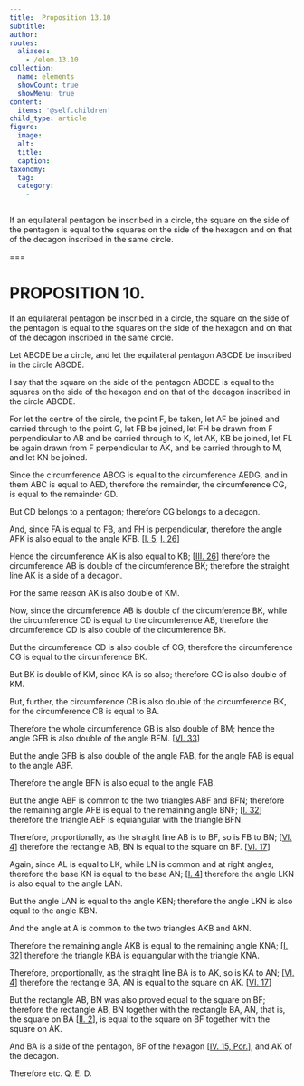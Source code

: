 ```yaml
---
title:  Proposition 13.10
subtitle: 
author:
routes:
  aliases:
    - /elem.13.10
collection:
  name: elements
  showCount: true
  showMenu: true
content:
  items: '@self.children'
child_type: article
figure:
  image:
  alt:
  title:
  caption:
taxonomy:
  tag:
  category:
    - 
---
```


<p><hi rend="ital">If an equilateral pentagon be inscribed in a circle</hi>, <hi rend="ital">the square on the side of the pentagon is equal to the squares on the side of the hexagon and on that of the decagon inscribed in the same circle.</hi>
      </p>

===

<h1>PROPOSITION 10.</h1>
<p><span class="ital">If an equilateral pentagon be inscribed in a circle</span>, <span class="ital">the square on the side of the pentagon is equal to the squares on the side of the hexagon and on that of the decagon inscribed in the same circle.</span>
      </p>

<p>Let <span class="ital">ABCDE</span> be a circle, and let the equilateral pentagon <span class="ital">ABCDE</span> be inscribed in the circle <span class="ital">ABCDE</span>. </p>

<p>I say that the square on the side of the pentagon <span class="ital">ABCDE</span> is equal to the squares on the side of the hexagon and on that of the decagon inscribed in the circle <span class="ital">ABCDE</span>. </p>

<p>For let the centre of the circle, the point <span class="ital">F</span>, be taken, let <span class="ital">AF</span> be joined and carried through to the point <span class="ital">G</span>, let <span class="ital">FB</span> be joined, let <span class="ital">FH</span> be drawn from <span class="ital">F</span> perpendicular to <span class="ital">AB</span> and be carried through to <span class="ital">K</span>, <pb n="458"/>let <span class="ital">AK</span>, <span class="ital">KB</span> be joined, let <span class="ital">FL</span> be again drawn from <span class="ital">F</span> perpendicular to <span class="ital">AK</span>, and be carried through to <span class="ital">M</span>, and let <span class="ital">KN</span> be joined. </p>

<p>Since the circumference <span class="ital">ABCG</span> is equal to the circumference <span class="ital">AEDG</span>, and in them <span class="ital">ABC</span> is equal to <span class="ital">AED</span>, therefore the remainder, the circumference <span class="ital">CG</span>, is equal to the remainder <span class="ital">GD</span>. 
      </p>

<p>But <span class="ital">CD</span> belongs to a pentagon; therefore <span class="ital">CG</span> belongs to a decagon. </p>

<p>And, since <span class="ital">FA</span> is equal to <span class="ital">FB</span>, and <span class="ital">FH</span> is perpendicular, therefore the angle <span class="ital">AFK</span> is also equal to the angle <span class="ital">KFB</span>. [<a href="/elem.1.5">I. 5</a>, <a href="/elem.1.26">I. 26</a>] </p>

<p>Hence the circumference <span class="ital">AK</span> is also equal to <span class="ital">KB</span>; [<a href="/elem.3.26">III. 26</a>] therefore the circumference <span class="ital">AB</span> is double of the circumference <span class="ital">BK</span>; therefore the straight line <span class="ital">AK</span> is a side of a decagon. </p>

<p>For the same reason <span class="ital">AK</span> is also double of <span class="ital">KM</span>. </p>

<p>Now, since the circumference <span class="ital">AB</span> is double of the circumference <span class="ital">BK</span>, while the circumference <span class="ital">CD</span> is equal to the circumference <span class="ital">AB</span>, therefore the circumference <span class="ital">CD</span> is also double of the circumference <span class="ital">BK</span>. </p>

<p>But the circumference <span class="ital">CD</span> is also double of <span class="ital">CG</span>; therefore the circumference <span class="ital">CG</span> is equal to the circumference <span class="ital">BK</span>. </p>

<p>But <span class="ital">BK</span> is double of <span class="ital">KM</span>, since <span class="ital">KA</span> is so also; therefore <span class="ital">CG</span> is also double of <span class="ital">KM</span>. <pb n="459"/></p>

<p>But, further, the circumference <span class="ital">CB</span> is also double of the circumference <span class="ital">BK</span>, for the circumference <span class="ital">CB</span> is equal to <span class="ital">BA</span>. </p>

<p>Therefore the whole circumference <span class="ital">GB</span> is also double of <span class="ital">BM</span>; hence the angle <span class="ital">GFB</span> is also double of the angle <span class="ital">BFM</span>. [<a href="/elem.6.33">VI. 33</a>] </p>

<p>But the angle <span class="ital">GFB</span> is also double of the angle <span class="ital">FAB</span>, for the angle <span class="ital">FAB</span> is equal to the angle <span class="ital">ABF</span>. </p>

<p>Therefore the angle <span class="ital">BFN</span> is also equal to the angle <span class="ital">FAB</span>. </p>

<p>But the angle <span class="ital">ABF</span> is common to the two triangles <span class="ital">ABF</span> and <span class="ital">BFN</span>; therefore the remaining angle <span class="ital">AFB</span> is equal to the remaining angle <span class="ital">BNF</span>; [<a href="/elem.1.32">I. 32</a>] therefore the triangle <span class="ital">ABF</span> is equiangular with the triangle <span class="ital">BFN</span>. </p>

<p>Therefore, proportionally, as the straight line <span class="ital">AB</span> is to <span class="ital">BF</span>, so is <span class="ital">FB</span> to <span class="ital">BN</span>; [<a href="/elem.6.4">VI. 4</a>] therefore the rectangle <span class="ital">AB</span>, <span class="ital">BN</span> is equal to the square on <span class="ital">BF</span>. [<a href="/elem.6.17">VI. 17</a>] </p>

<p>Again, since <span class="ital">AL</span> is equal to <span class="ital">LK</span>, while <span class="ital">LN</span> is common and at right angles, therefore the base <span class="ital">KN</span> is equal to the base <span class="ital">AN</span>; [<a href="/elem.1.4">I. 4</a>] therefore the angle <span class="ital">LKN</span> is also equal to the angle <span class="ital">LAN</span>. </p>

<p>But the angle <span class="ital">LAN</span> is equal to the angle <span class="ital">KBN</span>; therefore the angle <span class="ital">LKN</span> is also equal to the angle <span class="ital">KBN</span>. </p>

<p>And the angle at <span class="ital">A</span> is common to the two triangles <span class="ital">AKB</span> and <span class="ital">AKN</span>. </p>

<p>Therefore the remaining angle <span class="ital">AKB</span> is equal to the remaining angle <span class="ital">KNA</span>; [<a href="/elem.1.32">I. 32</a>] therefore the triangle <span class="ital">KBA</span> is equiangular with the triangle <span class="ital">KNA</span>. </p>

<p>Therefore, proportionally, as the straight line <span class="ital">BA</span> is to <span class="ital">AK</span>, so is <span class="ital">KA</span> to <span class="ital">AN</span>; [<a href="/elem.6.4">VI. 4</a>] therefore the rectangle <span class="ital">BA</span>, <span class="ital">AN</span> is equal to the square on <span class="ital">AK</span>. [<a href="/elem.6.17">VI. 17</a>] </p>

<p>But the rectangle <span class="ital">AB</span>, <span class="ital">BN</span> was also proved equal to the square on <span class="ital">BF</span>; <pb n="460"/>therefore the rectangle <span class="ital">AB</span>, <span class="ital">BN</span> together with the rectangle <span class="ital">BA</span>, <span class="ital">AN</span>, that is, the square on <span class="ital">BA</span> [<a href="/elem.2.2">II. 2</a>], is equal to the square on <span class="ital">BF</span> together with the square on <span class="ital">AK</span>. </p>

<p>And <span class="ital">BA</span> is a side of the pentagon, <span class="ital">BF</span> of the hexagon [<a href="/elem.4.15.p.1">IV. 15, Por.</a>], and <span class="ital">AK</span> of the decagon. </p>

<p>Therefore etc. Q. E. D.</p>
